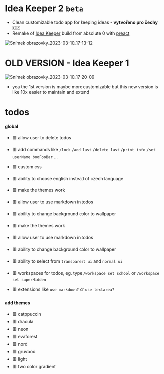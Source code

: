 # Idea Keeper 2 `beta`
- Clean customizable todo app for keeping ideas - **vytvořeno pro čechy** 🇨🇿
- Remake of [Idea Keeper](https://github.com/MiftikCZ/idea-keeper) build from absolute 0 with [preact](https://preactjs.com)

![Snímek obrazovky_2023-03-10_17-13-12](https://user-images.githubusercontent.com/89579269/224366773-da844463-1e96-410f-ad19-2885b871d8ca.png)

# OLD VERSION - Idea Keeper 1
![Snímek obrazovky_2023-03-10_17-20-09](https://user-images.githubusercontent.com/89579269/224368275-6925d7a6-5b82-4824-8422-439aee8da779.png)
- yea the 1st version is maybe more customizable but this new version is like 10x easier to maintain and extend

# todos
#### global
- 🟩 allow user to delete todos  
- 🟥 add commands like `/lock` `/add last` `/delete last` `/print info` `/set userName booFooBar` ...
- 🟩 custom css
- 🟥 ability to choose english instead of czech language
- 🟩 make the themes work
- 🟥 allow user to use markdown in todos
- 🟩 ability to change background color to wallpaper

- 🟥 make the themes work
- 🟥 allow user to use markdown in todos
- 🟥 ability to change background color to wallpaper
- 🟥 ability to select from `transparent ui` and `normal ui`
- 🟥 workspaces for todos, eg. type `/workspace set school` or `/workspace set superHidden`
- 🟥 extensions like `use markdown?` or `use textarea?`
#### add themes
- 🟩 catppuccin
- 🟥 dracula
- 🟥 neon
- 🟩 evaforest
- 🟩 nord
- 🟩 gruvbox
- 🟥 light
- 🟥 two color gradient
